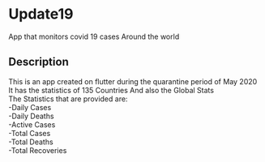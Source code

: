 # Update19

App that monitors covid 19 cases Around the world

## Description

This is an app created on flutter during the quarantine period of May 2020\
It has the statistics of 135 Countries And also the Global Stats\
The Statistics that are provided are:\
-Daily Cases\
-Daily Deaths\
-Active Cases\
-Total Cases\
-Total Deaths\
-Total Recoveries
